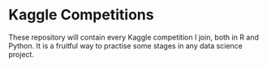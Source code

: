 # Kaggle Competitions
These repository will contain every Kaggle competition I join, both in R and Python. It is a fruitful way to practise some stages in any data science project.
